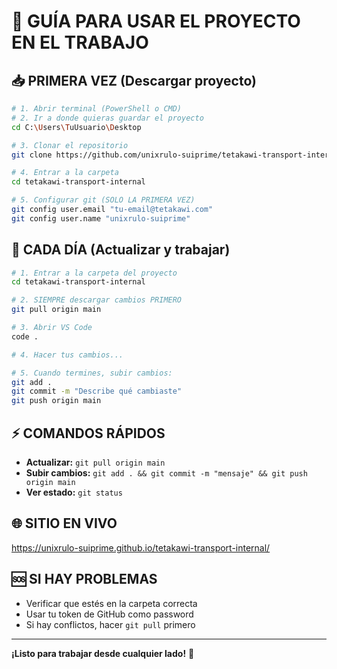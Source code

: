 # 🚀 GUÍA PARA USAR EL PROYECTO EN EL TRABAJO

## 📥 PRIMERA VEZ (Descargar proyecto)

```bash
# 1. Abrir terminal (PowerShell o CMD)
# 2. Ir a donde quieras guardar el proyecto
cd C:\Users\TuUsuario\Desktop

# 3. Clonar el repositorio
git clone https://github.com/unixrulo-suiprime/tetakawi-transport-internal.git

# 4. Entrar a la carpeta
cd tetakawi-transport-internal

# 5. Configurar git (SOLO LA PRIMERA VEZ)
git config user.email "tu-email@tetakawi.com"
git config user.name "unixrulo-suiprime"
```

## 🔄 CADA DÍA (Actualizar y trabajar)

```bash
# 1. Entrar a la carpeta del proyecto
cd tetakawi-transport-internal

# 2. SIEMPRE descargar cambios PRIMERO
git pull origin main

# 3. Abrir VS Code
code .

# 4. Hacer tus cambios...

# 5. Cuando termines, subir cambios:
git add .
git commit -m "Describe qué cambiaste"
git push origin main
```

## ⚡ COMANDOS RÁPIDOS

- **Actualizar:** `git pull origin main`
- **Subir cambios:** `git add . && git commit -m "mensaje" && git push origin main`
- **Ver estado:** `git status`

## 🌐 SITIO EN VIVO
https://unixrulo-suiprime.github.io/tetakawi-transport-internal/

## 🆘 SI HAY PROBLEMAS
- Verificar que estés en la carpeta correcta
- Usar tu token de GitHub como password
- Si hay conflictos, hacer `git pull` primero

---
**¡Listo para trabajar desde cualquier lado!** 🎉